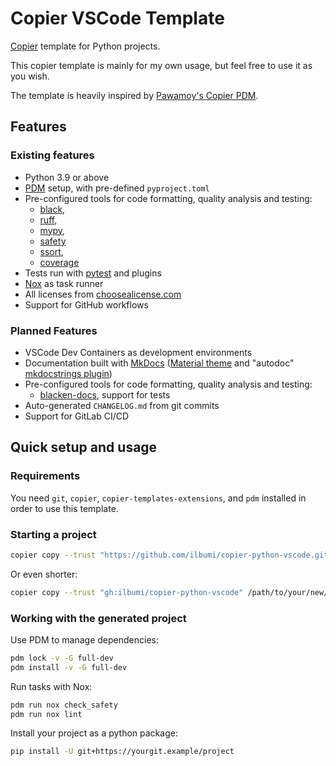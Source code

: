 # Copier VSCode Template

[Copier](https://github.com/copier-org/copier) template
for Python projects.

This copier template is mainly for my own usage, but feel free to use it as you wish.

The template is heavily inspired by [Pawamoy's Copier PDM](https://github.com/pawamoy/copier-pdm/tree/main).

## Features

### Existing features

- Python 3.9 or above
- [PDM](https://github.com/pdm-project/pdm) setup, with pre-defined `pyproject.toml`
- Pre-configured tools for code formatting, quality analysis and testing:
  - [black](https://github.com/psf/black),
  - [ruff](https://github.com/charliermarsh/ruff),
  - [mypy](https://github.com/python/mypy),
  - [safety](https://github.com/pyupio/safety)
  - [ssort](https://github.com/bwhmather/ssort),
  - [coverage](https://github.com/nedbat/coveragepy)
- Tests run with [pytest](https://github.com/pytest-dev/pytest) and plugins
- [Nox](https://github.com/wntrblm/nox) as task runner
- All licenses from [choosealicense.com](https://choosealicense.com/appendix/)
- Support for GitHub workflows

### Planned Features

- VSCode Dev Containers as development environments
- Documentation built with [MkDocs](https://github.com/mkdocs/mkdocs)
  ([Material theme](https://github.com/squidfunk/mkdocs-material)
  and "autodoc" [mkdocstrings plugin](https://github.com/mkdocstrings/mkdocstrings))
- Pre-configured tools for code formatting, quality analysis and testing:
  - [blacken-docs](https://github.com/adamchainz/blacken-docs), support for tests
- Auto-generated `CHANGELOG.md` from git commits
- Support for GitLab CI/CD

## Quick setup and usage

### Requirements

You need `git`, `copier`, `copier-templates-extensions`, and `pdm` installed in order to use this template.

### Starting a project

```bash
copier copy --trust "https://github.com/ilbumi/copier-python-vscode.git" /path/to/your/new/project
```

Or even shorter:

```bash
copier copy --trust "gh:ilbumi/copier-python-vscode" /path/to/your/new/project
```

### Working with the generated project

Use PDM to manage dependencies:

```bash
pdm lock -v -G full-dev
pdm install -v -G full-dev
```

Run tasks with Nox:

```bash
pdm run nox check_safety
pdm run nox lint
```

Install your project as a python package:

```bash
pip install -U git+https://yourgit.example/project
```
